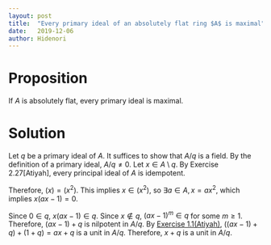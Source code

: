 ```yaml
---
layout: post
title:  "Every primary ideal of an absolutely flat ring $A$ is maximal"
date:   2019-12-06
author: Hidenori
---
```


# Proposition
If $A$ is absolutely flat, every primary ideal is maximal.

# Solution

Let $q$ be a primary ideal of $A$.
It suffices to show that $A / q$ is a field.
By the definition of a primary ideal, $A / q \ne 0$.
Let $x \in A \setminus q$.
By Exercise 2.27[Atiyah], every principal ideal of $A$ is idempotent.

Therefore, $(x) = (x^2)$.
This implies $x \in (x^2)$, so $\exists a \in A, x = ax^2$, which implies $x(ax - 1) = 0$.

Since $0 \in q$, $x(ax - 1) \in q$.
Since $x \notin q$, $(ax - 1)^m \in q$ for some $m \geq 1$.
Therefore, $(ax - 1) + q$ is nilpotent in $A / q$.
By [Exercise 1.1(Atiyah)](/2019/11/22/nilpotent-ex-1-1), $((ax - 1) + q) + (1 + q) = ax + q$ is a unit in $A / q$.
Therefore, $x + q$ is a unit in $A / q$.

